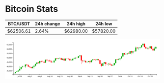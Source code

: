 # Bitcoin Stats

BTC/USDT|24h change|24h high|24h low|
|---|---|---|---|
|$62506.61|2.64%|$62980.00|$57820.00|

<img src="./chart.svg">
